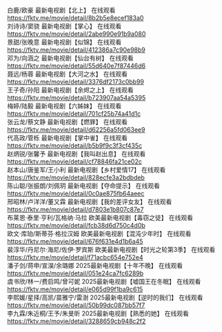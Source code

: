 白鹿/欧豪   最新电视剧【北上】 在线观看 https://fktv.me/movie/detail/8b2b5e8ecef183a0  
刘诗诗/窦骁   最新电视剧【掌心】 在线观看 https://fktv.me/movie/detail/2abe990e91b9a080  
景甜/张晚意   最新电视剧【似锦】 在线观看 https://fktv.me/movie/detail/412386a7c90e98b9   
邓为/向涵之   最新电视剧【仙台有树】 在线观看 https://fktv.me/movie/detail/55d640e7f87446d6     
聂远/杨蓉   最新电视剧【大河之水】 在线观看 https://fktv.me/movie/detail/3376df2173c0bb99   
王子奇/孙阳   最新电视剧【余烬之上】 在线观看 https://fktv.me/movie/detail/b723907aa54a5395   
梅婷/陆毅   最新电视剧【六姊妹】 在线观看 https://fktv.me/movie/detail/701cf25b74a41d1c  
张云龙/蔡文静   最新电视剧【燃罪】 在线观看 https://fktv.me/movie/detail/d62256a5fd063ee9   
代高政/管栎   最新电视剧【掌中雀】 在线观看 https://fktv.me/movie/detail/b5b9f9c3f3cf435c     
赵炳锐/张馨予   最新电视剧【我叫赵出息】 在线观看 https://fktv.me/movie/detail/cf78846fa21ce02c    
赵本山/唐鉴军/王小利   最新电视剧【乡村爱情17】 在线观看 https://fktv.me/movie/detail/828ecfe3a2bdbdeb      
陈山聪/张振朗/刘佩玥   最新电视剧【夺命提示】 在线观看 https://fktv.me/movie/detail/0c0ae875fb64aeec     
邢昭林/卢洋洋/董又霖   最新电视剧【我的差评女友】 在线观看 https://fktv.me/movie/detail/d7803e1b807c87e7       
布莱恩·泰里·亨利/瓦格纳·马拉  欧美最新电视剧【毒窃之徒】 在线观看 https://fktv.me/movie/detail/fcb38d6d750c4d0b       
欧文·库珀/斯蒂芬·格拉汉姆  欧美最新电视剧【混沌少年时】 在线观看 https://fktv.me/movie/detail/676f631e4d1b6a45    
裴淳华/丹尼尔·海尼/佐伊·罗宾斯  欧美最新电视剧【时光之轮第3季】 在线观看 https://fktv.me/movie/detail/f71acbc654e752e4     
潘子剑/蒋申/宣淏/余璐娜  2025最新电视剧【十年不晚】 在线观看 https://fktv.me/movie/detail/051e24ca7fc6289b       
虞书欣/林一/费启鸣/曾可妮  2025最新电视剧【嘘国王在冬眠】 在线观看 https://fktv.me/movie/detail/e065d99f1ba9c615         
李熙媛/星择/高凯/苗雅宁/雷澍  2025最新电视剧【逆时的我们】 在线观看 https://fktv.me/movie/detail/50b99dc087bb57f7     
李九霖/朱近桐/王予/朱旻昕  2025最新电视剧【熟悉的她】 在线观看 https://fktv.me/movie/detail/3288659cb948c2f2       
